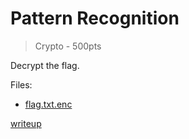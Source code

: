 # Pattern Recognition

> Crypto - 500pts

Decrypt the flag.

Files:
- [flag.txt.enc](src/flag.txt.enc)

[writeup](writeup/README.md)